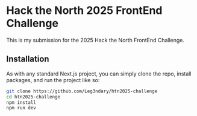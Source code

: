 # Hack the North 2025 FrontEnd Challenge

This is my submission for the 2025 Hack the North FrontEnd Challenge.

## Installation

As with any standard Next.js project, you can simply clone the repo, install packages, and run the project like so:

```bash
git clone https://github.com/Leg3ndary/htn2025-challenge
cd htn2025-challenge
npm install
npm run dev
```
